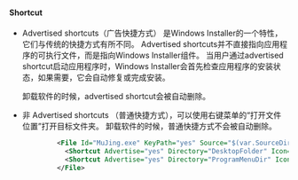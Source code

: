 #### Shortcut
- Advertised shortcuts（广告快捷方式） 是Windows Installer的一个特性，它们与传统的快捷方式有所不同。 Advertised shortcuts并不直接指向应用程序的可执行文件，而是指向Windows Installer组件。 当用户通过advertised shortcut启动应用程序时，Windows Installer会首先检查应用程序的安装状态，如果需要，它会自动修复或完成安装。

  卸载软件的时候，advertised shortcut会被自动删除。
  
- 非 Advertised shortcuts （普通快捷方式），可以使用右键菜单的“打开文件位置”打开目标文件夹。
  卸载软件的时候，普通快捷方式不会被自动删除。
```xml
            <File Id="MuJing.exe" KeyPath="yes" Source="$(var.SourceDir)\MuJing.exe">
              <Shortcut Advertise="yes" Directory="DesktopFolder" Icon="icon.ico" IconIndex="0" Id="DesktopShortcut" Name="幕境" WorkingDirectory="INSTALLDIR"/>
              <Shortcut Advertise="yes" Directory="ProgramMenuDir" Icon="icon.ico" IconIndex="0" Id="startMenuShortcut" Name="幕境" WorkingDirectory="INSTALLDIR"/>
            </File>
```